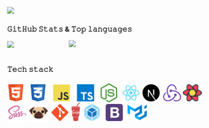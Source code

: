 [![](https://capsule-render.vercel.app/api?type=waving&color=0:2C4159,45:AACCE1,70:ABCEE2,100:2C4159&height=170&section=header&text=𝙷𝚒,%20𝚕𝚘𝚟𝚎𝚕𝚢%20𝚝𝚘%20𝚜𝚎𝚎%20𝚢𝚘𝚞%20👋🏼&fontSize=32&fontColor=1D2025&fontAlignY=30)]()

<h3>𝙶𝚒𝚝𝙷𝚞𝚋 𝚂𝚝𝚊𝚝𝚜 & 𝚃𝚘𝚙 𝚕𝚊𝚗𝚐𝚞𝚊𝚐𝚎𝚜</h3>
<a href="https://github.com/evgenykulinich">
<img align="center" src="https://github-readme-stats.vercel.app/api?username=evgenykulinich&hide_title=true&hide_border=true&show_icons=true&include_all_commits=true&count_private=true&theme=react&text_color=C2CBD3&title_color=ABCEE2&icon_color=ABCEE2" width="400"/>
</a>
<a href="https://github.com/evgenykulinich">
<img align="right" src="https://github-readme-stats.vercel.app/api/top-langs/?username=evgenykulinich&hide_title=true&hide_border=true&theme=react&text_color=C2CBD3&&title_color=ABCEE2&layout=compact&langs_count=8" width="360"/>
</a>
<br><br>

<h3>𝚃𝚎𝚌𝚑 𝚜𝚝𝚊𝚌𝚔</h3>

### <img height="40" src="img/html.svg" align="center" title="HTML">&nbsp;&nbsp;&nbsp;<img height="40" src="img/css.svg" align="center" title="CSS">&nbsp;&nbsp;&nbsp;&nbsp;<img height="40" src="img/js.svg" align="center" title="JavaScript">&nbsp;&nbsp;&nbsp;&nbsp;<img height="40" src="img/typescript.svg" align="center" title="TypeScript">&nbsp;&nbsp;&nbsp;&nbsp;<img height="44" src="img/node.svg" align="center" title="Node.js">&nbsp;&nbsp;&nbsp;<img height="40" src="img/react.svg" align="center" title="React.js">&nbsp;&nbsp;<img height="40" src="img/next.svg" align="center" title="Next.js">&nbsp;&nbsp;<img height="40" src="img/redux.svg" align="center" title="Redux">&nbsp;<img height="40" src="img/tanstack.svg" align="center" title="TanStack Query">&nbsp;<img height="47" src="img/sass.svg" align="center" title="Sass/SCSS">&nbsp;<img height="44" src="img/pug.svg" align="center" title="Pug/Jade">&nbsp;&nbsp;<img height="40" src="img/git.svg" align="center" title="Git">&nbsp;&nbsp;<img height="44" src="img/gulp.svg" align="top" title="Gulp">&nbsp;&nbsp;<img height="40" src="img/webpack.svg" align="center" title="Webpack">&nbsp;&nbsp;&nbsp;<img height="40" src="img/bootstrap.svg" align="center" title="Bootstrap">&nbsp;&nbsp;&nbsp;<img height="36" src="img/material.svg" align="center" title="Material-UI">
